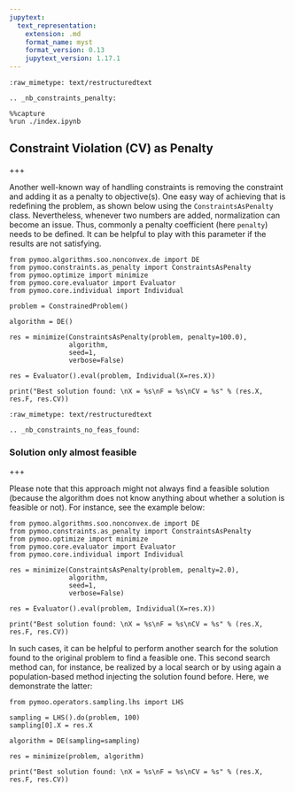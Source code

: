 ```yaml
---
jupytext:
  text_representation:
    extension: .md
    format_name: myst
    format_version: 0.13
    jupytext_version: 1.17.1
---
```


```{raw-cell}
:raw_mimetype: text/restructuredtext

.. _nb_constraints_penalty:
```

```{code-cell} ipython3
%%capture
%run ./index.ipynb
```

## Constraint Violation (CV) as Penalty

+++

Another well-known way of handling constraints is removing the constraint and adding it as a penalty to objective(s). One easy way of achieving that is redefining the problem, as shown below using the `ConstraintsAsPenalty` class. Nevertheless, whenever two numbers are added, normalization can become an issue. Thus, commonly a penalty coefficient (here `penalty`) needs to be defined. It can be helpful to play with this parameter if the results are not satisfying.

```{code-cell} ipython3
from pymoo.algorithms.soo.nonconvex.de import DE
from pymoo.constraints.as_penalty import ConstraintsAsPenalty
from pymoo.optimize import minimize
from pymoo.core.evaluator import Evaluator
from pymoo.core.individual import Individual

problem = ConstrainedProblem()

algorithm = DE()

res = minimize(ConstraintsAsPenalty(problem, penalty=100.0),
               algorithm,
               seed=1,
               verbose=False)

res = Evaluator().eval(problem, Individual(X=res.X))

print("Best solution found: \nX = %s\nF = %s\nCV = %s" % (res.X, res.F, res.CV))
```

```{raw-cell}
:raw_mimetype: text/restructuredtext

.. _nb_constraints_no_feas_found:
```

### Solution only almost feasible

+++

Please note that this approach might not always find a feasible solution (because the algorithm does not know anything about whether a solution is feasible or not). For instance, see the example below:

```{code-cell} ipython3
from pymoo.algorithms.soo.nonconvex.de import DE
from pymoo.constraints.as_penalty import ConstraintsAsPenalty
from pymoo.optimize import minimize
from pymoo.core.evaluator import Evaluator
from pymoo.core.individual import Individual

res = minimize(ConstraintsAsPenalty(problem, penalty=2.0),
               algorithm,
               seed=1,
               verbose=False)

res = Evaluator().eval(problem, Individual(X=res.X))

print("Best solution found: \nX = %s\nF = %s\nCV = %s" % (res.X, res.F, res.CV))
```

In such cases, it can be helpful to perform another search for the solution found to the original problem to find a feasible one. This second search method can, for instance, be realized by a local search or by using again a population-based method injecting the solution found before. Here, we demonstrate the latter:

```{code-cell} ipython3
from pymoo.operators.sampling.lhs import LHS

sampling = LHS().do(problem, 100)
sampling[0].X = res.X

algorithm = DE(sampling=sampling)

res = minimize(problem, algorithm)

print("Best solution found: \nX = %s\nF = %s\nCV = %s" % (res.X, res.F, res.CV))
```
